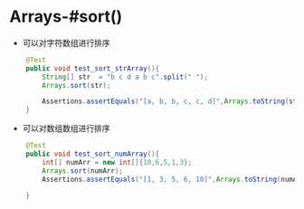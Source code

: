 # Arrays-#sort()

- 可以对字符数组进行排序

```java
    @Test
    public void test_sort_strArray(){
        String[] str  = "b c d a b c".split(" ");
        Arrays.sort(str);

        Assertions.assertEquals("[a, b, b, c, c, d]",Arrays.toString(str));
    }
```

- 可以对数组数组进行排序

```java
    @Test
    public void test_sort_numArray(){
        int[] numArr = new int[]{10,6,5,1,3};
        Arrays.sort(numArr);
        Assertions.assertEquals("[1, 3, 5, 6, 10]",Arrays.toString(numArr));

    }
```

